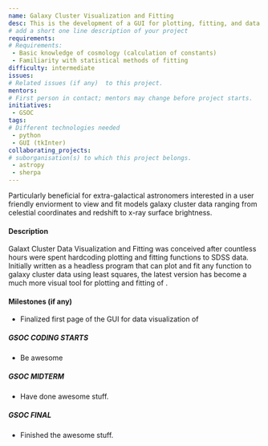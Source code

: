 ```yaml
---
name: Galaxy Cluster Visualization and Fitting
desc: This is the development of a GUI for plotting, fitting, and data wrangling of galaxy cluster datasets.
# add a short one line description of your project
requirements:
# Requirements:
 - Basic knowledge of cosmology (calculation of constants) 
 - Familiarity with statistical methods of fitting
difficulty: intermediate
issues:
# Related issues (if any)  to this project.
mentors:
# First person in contact; mentors may change before project starts.
initiatives:
 - GSOC
tags:
# Different technologies needed
 - python
 - GUI (tkInter)
collaborating_projects:
# suborganisation(s) to which this project belongs.
 - astropy
 - sherpa
---
```

Particularly beneficial for extra-galactical astronomers interested in a user friendly enviorment to view and fit models galaxy cluster data ranging from celestial coordinates and redshift to x-ray surface brightness.

#### Description
Galaxt Cluster Data Visualization and Fitting was conceived after countless hours were spent hardcoding plotting and fitting functions to SDSS data. Initially written as a headless program that can plot and fit any function to galaxy cluster data using least squares, the latest version has become a much more visual tool for plotting and fitting of 
.

#### Milestones (if any)
  - Finalized first page of the GUI for data visualization of 

##### GSOC CODING STARTS

* Be awesome

##### GSOC MIDTERM

* Have done awesome stuff.

##### GSOC FINAL

* Finished the awesome stuff.

